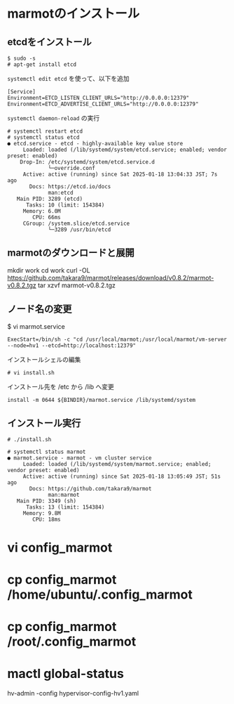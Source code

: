 # marmotのインストール

## etcdをインストール

```
$ sudo -s
# apt-get install etcd

```

`systemctl edit etcd` を使って、以下を追加

```
[Service]
Environment=ETCD_LISTEN_CLIENT_URLS="http://0.0.0.0:12379"
Environment=ETCD_ADVERTISE_CLIENT_URLS="http://0.0.0.0:12379"
```

`systemctl daemon-reload` の実行

```
# systemctl restart etcd
# systemctl status etcd
● etcd.service - etcd - highly-available key value store
     Loaded: loaded (/lib/systemd/system/etcd.service; enabled; vendor preset: enabled)
    Drop-In: /etc/systemd/system/etcd.service.d
             └─override.conf
     Active: active (running) since Sat 2025-01-18 13:04:33 JST; 7s ago
       Docs: https://etcd.io/docs
             man:etcd
   Main PID: 3289 (etcd)
      Tasks: 10 (limit: 154384)
     Memory: 6.0M
        CPU: 66ms
     CGroup: /system.slice/etcd.service
             └─3289 /usr/bin/etcd
```



## marmotのダウンロードと展開

mkdir work
cd work
curl -OL https://github.com/takara9/marmot/releases/download/v0.8.2/marmot-v0.8.2.tgz
tar xzvf marmot-v0.8.2.tgz


## ノード名の変更

$ vi marmot.service 

```
ExecStart=/bin/sh -c "cd /usr/local/marmot;/usr/local/marmot/vm-server --node=hv1 --etcd=http://localhost:12379"
```

インストールシェルの編集
```
# vi install.sh 
```

インストール先を /etc から /lib へ変更
```
install -m 0644 ${BINDIR}/marmot.service /lib/systemd/system
```


## インストール実行

```
# ./install.sh 
```

```
# systemctl status marmot
● marmot.service - marmot - vm cluster service
     Loaded: loaded (/lib/systemd/system/marmot.service; enabled; vendor preset: enabled)
     Active: active (running) since Sat 2025-01-18 13:05:49 JST; 51s ago
       Docs: https://github.com/takara9/marmot
             man:marmot
   Main PID: 3349 (sh)
      Tasks: 13 (limit: 154384)
     Memory: 9.8M
        CPU: 18ms
```



# vi config_marmot 
# cp config_marmot /home/ubuntu/.config_marmot
# cp config_marmot /root/.config_marmot
# mactl global-status



hv-admin  -config hypervisor-config-hv1.yaml 


